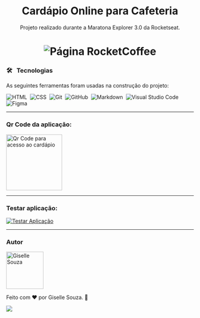 <h1 align="center">Cardápio Online para Cafeteria</h1>

<p align="center">Projeto realizado durante a Maratona Explorer 3.0 da Rocketseat.</p>

<h1 align="center">
  <img alt="Página RocketCoffee" title="RocketCoffee" src="./PáginaRocketCoffee.png"/>
</h1>

### 🛠 &nbsp; Tecnologias

As seguintes ferramentas foram usadas na construção do projeto:

![HTML](https://img.shields.io/badge/-HTML-05122A?style=flat&logo=HTML5)&nbsp;
![CSS](https://img.shields.io/badge/-CSS-05122A?style=flat&logo=CSS3&logoColor=1572B6)&nbsp;
![Git](https://img.shields.io/badge/-Git-05122A?style=flat&logo=git)&nbsp;
![GitHub](https://img.shields.io/badge/-GitHub-05122A?style=flat&logo=github)&nbsp;
![Markdown](https://img.shields.io/badge/-Markdown-05122A?style=flat&logo=markdown)&nbsp;
![Visual Studio Code](https://img.shields.io/badge/-Visual%20Studio%20Code-05122A?style=flat&logo=visual-studio-code&logoColor=007ACC)&nbsp;
![Figma](https://img.shields.io/badge/Figma-05122A?style=flat&logo=figma&logoColor=white)&nbsp;

---

### Qr Code da aplicação:

<img alt="Qr Code para acesso ao cardápio" title="Qr RocketCoffee" src="https://user-images.githubusercontent.com/107375752/192556625-f1d01e12-f015-4bf7-b250-e7cd5b15dad7.png" height="150" width="150"/>

---

### Testar aplicação:

<a href="https://gisellesouzaa.github.io/CardapioCafeteria/" target="_blank"><img align="center" alt="Testar Aplicação" src="https://img.shields.io/badge/Clique_aqui_para_testar_a_página-6DB33F?style=for-the-badge&logoColor=white"></a>

---



### Autor

<img alt="Giselle Souza" title="Giselle Souza" src="https://github.com/gisellesouzaa.png" height="100" width="100"/>

Feito com ❤️ por Giselle Souza. 👋
<br>

<a href="https://www.linkedin.com/in/giselle-de-souza-gabriel/" target="_blank"><img src="https://img.shields.io/badge/-LinkedIn-05122A?style=for-the-flat&logo=linkedin&logoColor=white" target="_blank"></a>
